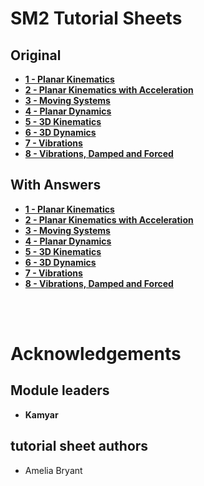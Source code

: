# SM2 Tutorial Sheets

## Original
* __[1 - Planar Kinematics](tutorial_sheets\01_planar_kinematics)__
* __[2 - Planar Kinematics with Acceleration](tutorial_sheets\02_planar_kinematics_accel.md)__
* __[3 - Moving Systems](tutorial_sheets\03_moving_systems.md)__
* __[4 - Planar Dynamics](tutorial_sheets\04_planar_dynamics.md)__
* __[5 - 3D Kinematics](tutorial_sheets\05_3D_kinematics.md)__
* __[6 - 3D Dynamics](tutorial_sheets\06_3D_dynamics.md)__
* __[7 - Vibrations](tutorial_sheets\07_vibrations.md)__
* __[8 - Vibrations, Damped and Forced](tutorial_sheets\08_vibrations_dampedforced.md)__

## With Answers
* __[1 - Planar Kinematics](tutorial_sheets\01_planar_kinematics_ans)__
* __[2 - Planar Kinematics with Acceleration](tutorial_sheets\02_planar_kinematics_accel_ans)__
* __[3 - Moving Systems](tutorial_sheets\03_moving_systems_ans)__
* __[4 - Planar Dynamics](tutorial_sheets\04_planar_dynamics_ans)__
* __[5 - 3D Kinematics](tutorial_sheets\05_3D_kinematics_ans)__
* __[6 - 3D Dynamics](tutorial_sheets\06_3D_dynamics_ans)__
* __[7 - Vibrations](tutorial_sheets\07_vibrations_ans)__
* __[8 - Vibrations, Damped and Forced](tutorial_sheets\08_vibrations_dampedforced_ans)__

<br>


<br>

# Acknowledgements
## Module leaders
* __Kamyar__

## tutorial sheet authors

* Amelia Bryant